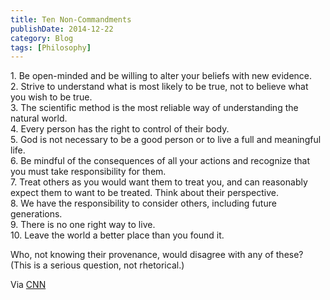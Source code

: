 ```yaml
---
title: Ten Non-Commandments
publishDate: 2014-12-22
category: Blog
tags: [Philosophy]
---
```


<p>
  1. Be open-minded and be willing to alter your beliefs with new evidence.<br />
  2. Strive to understand what is most likely to be true, not to believe what you wish to be true.<br />
  3. The scientific method is the most reliable way of understanding the natural world.<br />
  4. Every person has the right to control of their body.<br />
  5. God is not necessary to be a good person or to live a full and meaningful life.<br />
  6. Be mindful of the consequences of all your actions and recognize that you must take responsibility for them.<br />
  7. Treat others as you would want them to treat you, and can reasonably expect them to want to be treated. Think about
  their perspective.<br />
  8. We have the responsibility to consider others, including future generations.<br />
  9. There is no one right way to live.<br />
  10. Leave the world a better place than you found it.
</p>
<p>
  Who, not knowing their provenance, would disagree with any of these? (This is a serious question, not rhetorical.)
</p>
<p>Via <a href="http://www.cnn.com/2014/12/19/living/atheist-10-commandments/index.html">CNN</a></p>
